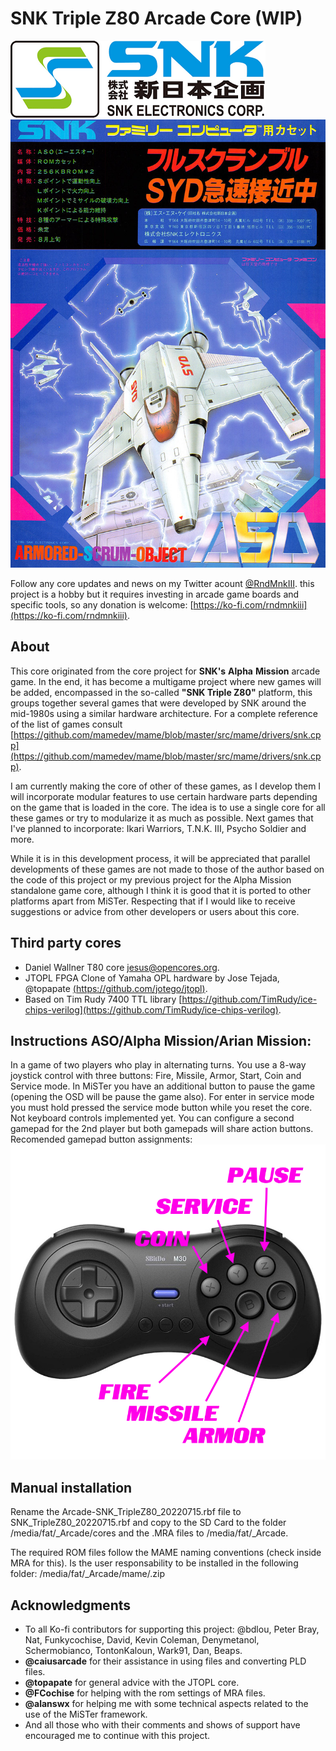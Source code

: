# SNK Triple Z80 Arcade Core (WIP)
![SNK logo](/docs/snk_corp_logo.png)
![Game Flyer](/docs/ASO_logo.jpg)

Follow any core updates and news on my Twitter acount [@RndMnkIII](https://twitter.com/RndMnkIII). this project is a hobby but it requires investing in arcade game boards and specific tools, so any donation is welcome: [https://ko-fi.com/rndmnkiii](https://ko-fi.com/rndmnkiii).

## About
This core originated from the core project for __SNK's__ __Alpha__ __Mission__ arcade game. In the end, it has become a multigame project where new games will be added, encompassed in the so-called __"SNK Triple Z80"__ platform, this groups together several games that were developed by SNK around the mid-1980s using a similar hardware architecture. For a complete reference of the list of games consult
[https://github.com/mamedev/mame/blob/master/src/mame/drivers/snk.cpp](https://github.com/mamedev/mame/blob/master/src/mame/drivers/snk.cpp). 

I am currently making the core of other of these games, as I develop them I will incorporate modular features to use certain hardware parts depending on the game that is loaded in the core. The idea is to use a single core for all these games or try to modularize it as much as possible. Next games that I've planned to incorporate: Ikari Warriors, T.N.K. III, Psycho Soldier and more.

While it is in this development process, it will be appreciated that parallel developments of these games are not made to those of the author based on the code of this project or my previous project for the Alpha Mission standalone game core, although I think it is good that it is ported to other platforms apart from MiSTer. Respecting that if I would like to receive suggestions or advice from other developers or users about this core.

## Third party cores
* Daniel Wallner T80 core [jesus@opencores.org](https://opencores.org/projects/t80).
* JTOPL FPGA Clone of Yamaha OPL hardware by Jose Tejada, @topapate [(https://github.com/jotego/jtopl)](https://github.com/jotego/jtopl).
* Based on Tim Rudy 7400 TTL library [https://github.com/TimRudy/ice-chips-verilog](https://github.com/TimRudy/ice-chips-verilog).
## Instructions ASO/Alpha Mission/Arian Mission:
In a game of two players who play in alternating turns. 
You use a 8-way joystick control with three buttons: Fire, Missile, Armor, Start, Coin and Service mode. In MiSTer you have an additional button to pause the game (opening the OSD will be pause the game also).
For enter in service mode you must hold pressed the service mode button while you reset the core. Not keyboard controls implemented yet. You can configure a second gamepad for the 2nd player but both gamepads will share action buttons. Recomended gamepad button assignments:
![gamepad buttons](/docs/gamepad_buttons_ASO.png)

## Manual installation
Rename the Arcade-SNK_TripleZ80_20220715.rbf file to SNK_TripleZ80_20220715.rbf and copy to the SD Card to the folder  /media/fat/_Arcade/cores and the .MRA files to /media/fat/_Arcade.

The required ROM files follow the MAME naming conventions (check inside MRA for this). Is the user responsability to be installed in the following folder:
/media/fat/_Arcade/mame/<mame rom>.zip

## Acknowledgments
* To all Ko-fi contributors for supporting this project: @bdlou, Peter Bray, Nat, Funkycochise, David, Kevin Coleman, Denymetanol, Schermobianco, TontonKaloun, Wark91, Dan, Beaps.
* __@caiusarcade__ for their assistance in using files and converting PLD files.
* __@topapate__ for general advice with the JTOPL core.
* __@FCochise__ for helping with the rom settings of MRA files.
* __@alanswx__ for helping me with some technical aspects related to the use of the MiSTer framework.
* And all those who with their comments and shows of support have encouraged me to continue with this project.
